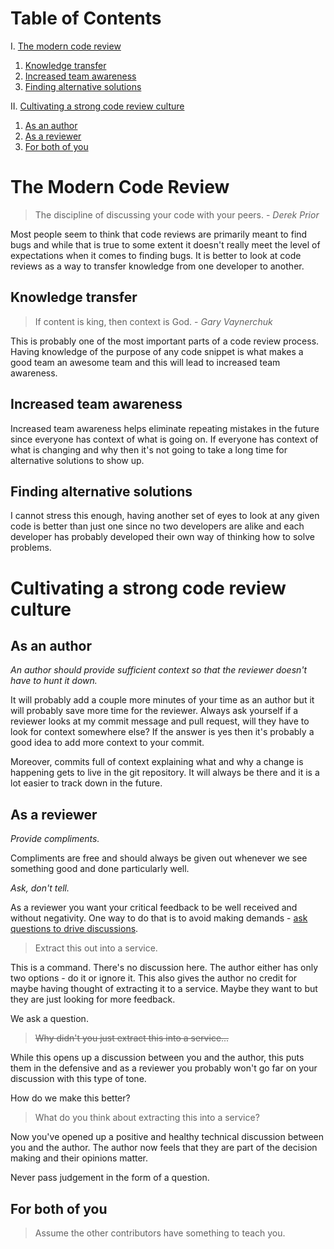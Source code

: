 # Table of Contents

I. [The modern code review](#the-modern-code-review)
  1. [Knowledge transfer](#knowledge-transfer)
  2. [Increased team awareness](#increased-team-awareness)
  3. [Finding alternative solutions](#finding-alternative-solutions)
  
II. [Cultivating a strong code review culture](#cultivating-a-strong-code-review-culture)
  1. [As an author](#as-an-author)
  2. [As a reviewer](#as-a-reviewer)
  3. [For both of you](#for-both-of-you)

# The Modern Code Review

> The discipline of discussing your code with your peers. - *Derek Prior*

Most people seem to think that code reviews are primarily meant to find bugs and while that is true to some extent it doesn't really meet the level of expectations when it comes to finding bugs. It is better to look at code reviews as a way to transfer knowledge from one developer to another.

## Knowledge transfer

> If content is king, then context is God. - *Gary Vaynerchuk*

This is probably one of the most important parts of a code review process. Having knowledge of the purpose of any code snippet is what makes a good team an awesome team and this will lead to increased team awareness.

## Increased team awareness

Increased team awareness helps eliminate repeating mistakes in the future since everyone has context of what is going on. If everyone has context of what is changing and why then it's not going to take a long time for alternative solutions to show up.

## Finding alternative solutions

I cannot stress this enough, having another set of eyes to look at any given code is better than just one since no two developers are alike and each developer has probably developed their own way of thinking how to solve problems.

# Cultivating a strong code review culture

## As an author

*An author should provide sufficient context so that the reviewer doesn't have to hunt it down.*

It will probably add a couple more minutes of your time as an author but it will probably save more time for the reviewer. Always ask yourself if a reviewer looks at my commit message and pull request, will they have to look for context somewhere else? If the answer is yes then it's probably a good idea to add more context to your commit.

Moreover, commits full of context explaining what and why a change is happening gets to live in the git repository. It will always be there and it is a lot easier to track down in the future.

## As a reviewer

*Provide compliments.*

Compliments are free and should always be given out whenever we see something good and done particularly well.

*Ask, don't tell.*

As a reviewer you want your critical feedback to be well received and without negativity. One way to do that is to avoid making demands - [ask questions to drive discussions](https://en.wikipedia.org/wiki/Socratic_method).

> Extract this out into a service.

This is a command. There's no discussion here. The author either has only two options - do it or ignore it. This also gives the author no credit for maybe having thought of extracting it to a service. Maybe they want to but they are just looking for more feedback.

We ask a question.

> ~~Why didn't you just extract this into a service...~~

While this opens up a discussion between you and the author, this puts them in the defensive and as a reviewer you probably won't go far on your discussion with this type of tone.

How do we make this better?

> What do you think about extracting this into a service?

Now you've opened up a positive and healthy technical discussion between you and the author. The author now feels that they are part of the decision making and their opinions matter.

Never pass judgement in the form of a question.

## For both of you

> Assume the other contributors have something to teach you.
